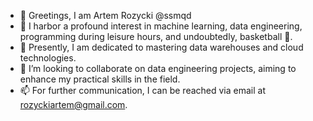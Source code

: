 - 👋 Greetings, I am Artem Rozycki @ssmqd
- 👀 I harbor a profound interest in machine learning, data engineering, programming during leisure hours, and undoubtedly, basketball 🏀.
- 🌱 Presently, I am dedicated to mastering data warehouses and cloud technologies.
- 💞️ I’m looking to collaborate on data engineering projects, aiming to enhance my practical skills in the field.
- 📫 For further communication, I can be reached via email at rozyckiartem@gmail.com.
<!---
ssmqd/ssmqd is a ✨ special ✨ repository because its `README.md` (this file) appears on your GitHub profile.
You can click the Preview link to take a look at your changes.
--->
